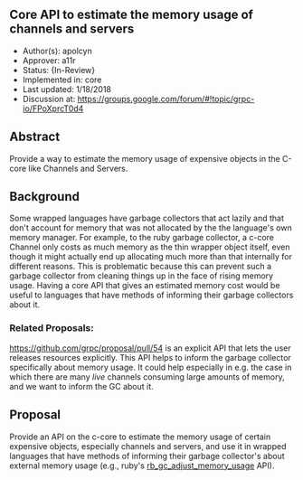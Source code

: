 Core API to estimate the memory usage of channels and servers
----
* Author(s): apolcyn
* Approver: a11r
* Status: {In-Review}
* Implemented in: core
* Last updated: 1/18/2018
* Discussion at: https://groups.google.com/forum/#!topic/grpc-io/FPoXprcT0d4

## Abstract

Provide a way to estimate the memory usage of expensive objects in the C-core
like Channels and Servers.

## Background

Some wrapped languages have garbage collectors that act lazily and that
don't account for memory that was not allocated by the the language's own
memory manager. For example, to the ruby garbage collector, a c-core Channel only
costs as much memory as the thin wrapper object itself, even though it might actually
end up allocating much more than that internally for different reasons.
This is problematic because this can prevent such a garbage collector from
cleaning things up in the face of rising memory usage. Having a core API that
gives an estimated memory cost would be useful to languages that have methods
of informing their garbage collectors about it.

### Related Proposals:
https://github.com/grpc/proposal/pull/54 is an explicit API that lets the user
releases resources explicitly. This API helps to inform the garbage collector
specifically about memory usage. It could help especially in e.g. the case in which
there are many <i>live</i> channels consuming large amounts of memory, and we
want to inform the GC about it.

## Proposal

Provide an API on the c-core to estimate the memory usage of certain expensive
objects, especially channels and servers, and use it in wrapped languages that
have methods of informing their garbage collector's about external memory usage
(e.g., ruby's [rb_gc_adjust_memory_usage](https://bugs.ruby-lang.org/issues/12690) API).
